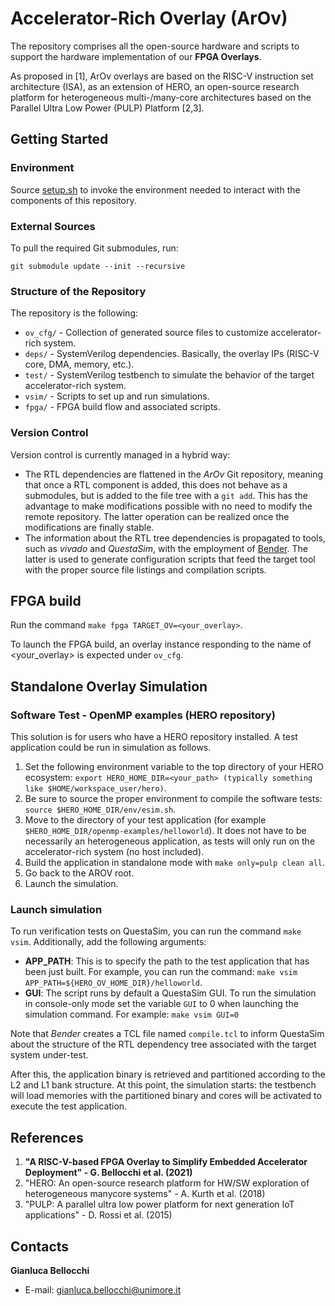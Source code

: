 
# Accelerator-Rich Overlay (ArOv)
The repository comprises all the open-source hardware and scripts to support the hardware implementation of our **FPGA Overlays**.

As proposed in [1], ArOv overlays are based on the RISC-V instruction set architecture (ISA), as an extension of HERO, an open-source research platform for heterogeneous multi-/many-core architectures based on the Parallel Ultra Low Power (PULP) Platform [2,3].

## Getting Started

### Environment
Source [setup.sh](../setup.sh) to invoke the environment needed to interact with the components of this repository.
  
### External Sources

To pull the required Git submodules, run:
```branch
git submodule update --init --recursive
```

### Structure of the Repository
The repository is the following:

-  `ov_cfg/` - Collection of generated source files to customize accelerator-rich system.
-  `deps/` - SystemVerilog dependencies. Basically, the overlay IPs (RISC-V core, DMA, memory, etc.).
-  `test/` - SystemVerilog testbench to simulate the behavior of the target accelerator-rich system.
-  `vsim/` - Scripts to set up and run simulations.
-  `fpga/` - FPGA build flow and associated scripts.

### Version Control
Version control is currently managed in a hybrid way:
- The RTL dependencies are flattened in the *ArOv* Git repository, meaning that once a RTL component is added, this does not behave as a submodules, but is added to the file tree with a `git add`. This has the advantage to make modifications possible with no need to modify the remote repository. The latter operation can be realized once the modifications are finally stable.
- The information about the RTL tree dependencies is propagated to tools, such as *vivado* and *QuestaSim*, with the employment of [Bender](https://github.com/fabianschuiki/bender#configuration-format-benderyml-benderlocal). The latter is used to generate configuration scripts that feed the target tool with the proper source file listings and compilation scripts.

## FPGA build
Run the command `make fpga TARGET_OV=<your_overlay>`.

To launch the FPGA build, an overlay instance responding to the name of <your_overlay> is expected under `ov_cfg`.

## Standalone Overlay Simulation

### Software Test - OpenMP examples (HERO repository)
This solution is for users who have a HERO repository installed. A test application could be run in simulation as follows.

1) Set the following environment variable to the top directory of your HERO ecosystem: `export HERO_HOME_DIR=<your_path> (typically something like $HOME/workspace_user/hero)`.
2) Be sure to source the proper environment to compile the software tests: `source $HERO_HOME_DIR/env/esim.sh`.
3) Move to the directory of your test application (for example `$HERO_HOME_DIR/openmp-examples/helloworld`). It does not have to be necessarily an heterogeneous application, as tests will only run on the accelerator-rich system (no host included).
4) Build the application in standalone mode with `make only=pulp clean all`.
5) Go back to the AROV root.
6) Launch the simulation.

### Launch simulation
To run verification tests on QuestaSim, you can run the command `make vsim`.
Additionally, add the following arguments:

-  **APP_PATH**: This is to specify the path to the test application that has been just built. For example, you can run the command: `make vsim APP_PATH=${HERO_OV_HOME_DIR}/helloworld`.
-  **GUI**: The script runs by default a QuestaSim GUI. To run the simulation in console-only mode set the variable `GUI` to 0 when launching the simulation command. For example: `make vsim GUI=0`

Note that *Bender* creates a TCL file named `compile.tcl` to inform QuestaSim about the structure of the RTL dependency tree associated with the target system under-test.

After this, the application binary is retrieved and partitioned according to the L2 and L1 bank structure. At this point, the simulation starts: the testbench will load memories with the partitioned binary and cores will be activated to execute the test application.

## References
1) **"A RISC-V-based FPGA Overlay to Simplify Embedded Accelerator Deployment" - G. Bellocchi et al. (2021)**
2) "HERO: An open-source research platform for HW/SW exploration of heterogeneous manycore systems" - A. Kurth et al. (2018)
3) "PULP: A parallel ultra low power platform for next generation IoT applications" - D. Rossi et al. (2015)

## Contacts
**Gianluca Bellocchi**
* E-mail: <gianluca.bellocchi@unimore.it>
